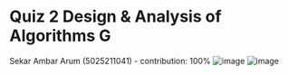 # Quiz 2 Design & Analysis of Algorithms G

Sekar Ambar Arum (5025211041) - contribution: 100%
![image](https://github.com/mxxkar/Quiz_2_DAA/assets/90591077/a19b50f0-4551-4cb1-8600-656ceb7a7eaf)
![image](https://github.com/mxxkar/Quiz_2_DAA/assets/90591077/6dcbdb19-4e47-4764-a106-8dca1b8338a3)
